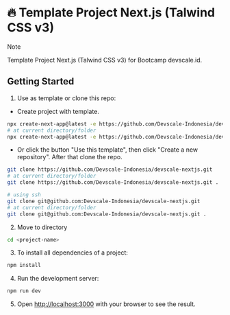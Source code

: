 # 🔥 Template Project Next.js (Talwind CSS v3)

> [!NOTE]
> Template Project Next.js (Talwind CSS v3) for Bootcamp devscale.id.

## Getting Started

1. Use as template or clone this repo:

- Create project with template.

```bash
npx create-next-app@latest -e https://github.com/Devscale-Indonesia/devscale-nextjs
# at current directory/folder
npx create-next-app@latest -e https://github.com/Devscale-Indonesia/devscale-nextjs .
```

- Or click the button "Use this template", then click "Create a new repository". After that clone the repo.

```bash
git clone https://github.com/Devscale-Indonesia/devscale-nextjs.git
# at current directory/folder
git clone https://github.com/Devscale-Indonesia/devscale-nextjs.git .

# using ssh
git clone git@github.com:Devscale-Indonesia/devscale-nextjs.git
# at current directory/folder
git clone git@github.com:Devscale-Indonesia/devscale-nextjs.git .
```

2. Move to directory

```bash
cd <project-name>
```

3. To install all dependencies of a project:

```bash
npm install
```

4. Run the development server:

```bash
npm run dev
```

5. Open [http://localhost:3000](http://localhost:3000) with your browser to see the result.